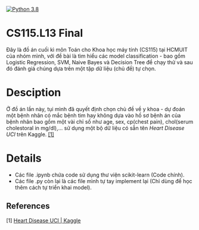 [![Python 3.8](https://img.shields.io/badge/Python-3.8-3776AB)](https://www.python.org/downloads/release/python-380/)
# CS115.L13 Final
Đây là đồ án cuối kì môn Toán cho Khoa học máy tính (CS115) tại HCMUIT của nhóm mình, với đề bài là tìm hiểu các model classification - bao gồm Logistic Regression, SVM, Naive Bayes và Decision Tree để chạy thử và sau đó đánh giá chúng dựa trên một tập dữ liệu (chủ đề) tự chọn.
# Desciption
Ở đồ án lần này, tụi mình đã quyết định chọn chủ đề về y khoa - dự đoán một bệnh nhân có mắc bệnh tim hay không dựa vào hồ sơ bệnh án của bệnh nhân bao gồm một vài chỉ số như age, sex, cp(chest pain), chol(serum cholestoral in mg/dl),... sử dụng một bộ dữ liệu có sẵn tên _Heart Disease UCI_ trên Kaggle. [[1]](#1)
# Details
* Các file .ipynb chứa code sử dụng thư viện scikit-learn (Code chính).
* Các file .py còn lại là các file mình tự tay implement lại (Chỉ dùng để học thêm cách tự triển khai model).
## References
<a id="1">[1]</a> 
[Heart Disease UCI | Kaggle](https://www.kaggle.com/ronitf/heart-disease-uci)